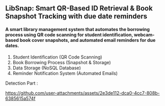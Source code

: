 ## LibSnap: Smart QR-Based ID Retrieval & Book Snapshot Tracking with due date reminders

#### A smart library management system that automates the borrowing process using QR code scanning for student identification, webcam-based book cover snapshots, and automated email reminders for due dates.

1. Student Identification (QR Code Scanning)
2. Book Borrowing Process (Snapshot & Storage)
3. Data Storage (NoSQL Database)
4. Reminder Notification System (Automated Emails)

Detection Part : 

https://github.com/user-attachments/assets/2e3de112-dca0-4cc7-808b-6385615a574f

